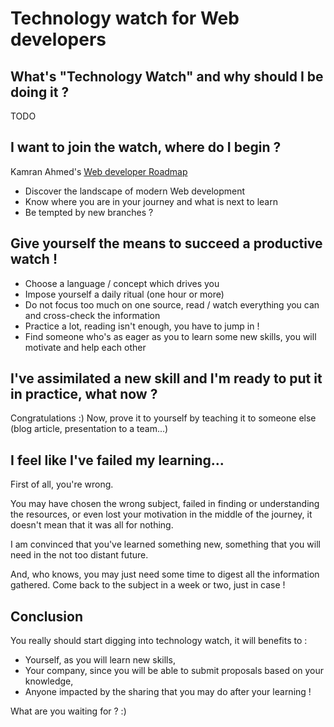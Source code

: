 # Technology watch for Web developers

## What's "Technology Watch" and why should I be doing it ?

TODO

## I want to join the watch, where do I begin ?

Kamran Ahmed's [Web developer Roadmap](https://github.com/kamranahmedse/developer-roadmap)
  - Discover the landscape of modern Web development
  - Know where you are in your journey and what is next to learn
  - Be tempted by new branches ?
  
## Give yourself the means to succeed a productive watch !

- Choose a language / concept which drives you
- Impose yourself a daily ritual (one hour or more)
- Do not focus too much on one source, read / watch everything you can and cross-check the information
- Practice a lot, reading isn't enough, you have to jump in !
- Find someone who's as eager as you to learn some new skills, you will motivate and help each other

## I've assimilated a new skill and I'm ready to put it in practice, what now ?

Congratulations :) Now, prove it to yourself by teaching it to someone else (blog article, presentation to a team...)

## I feel like I've failed my learning...

First of all, you're wrong.

You may have chosen the wrong subject, failed in finding or understanding the resources, or even lost your motivation in the middle of the journey, it doesn't mean that it was all for nothing.

I am convinced that you've learned something new, something that you will need in the not too distant future.

And, who knows, you may just need some time to digest all the information gathered. Come back to the subject in a week or two, just in case !

## Conclusion

You really should start digging into technology watch, it will benefits to :
- Yourself, as you will learn new skills, 
- Your company, since you will be able to submit proposals based on your knowledge,
- Anyone impacted by the sharing that you may do after your learning !

What are you waiting for ? :)